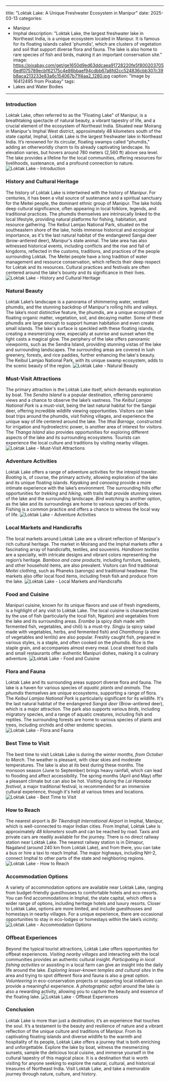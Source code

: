 
---
title: "Loktak Lake: A Unique Freshwater Ecosystem in Manipur"
date: 2025-03-13
categories:
  - Manipur
  - Imphal
description: "Loktak Lake, the largest freshwater lake in Northeast India, is a unique ecosystem located in Manipur. It is famous for its floating islands called 'phumdis', which are clusters of vegetation and soil that support diverse flora and fauna. The lake is also home to rare species of fish and birds, making it an important conservation site."
image: https://pixabay.com/get/ge1650d9ed63ddcaea91728220fe5f8002037056edf075789ecbf62175c4e86bbaef94cdbb67a8fd2cc524836cbb307c39b8aca213233e83a6c154067b71f4aa2_1280.jpg
caption: "Image by 16412495 from Pixabay"
tags: 
  - Lakes and Water Bodies
---


### **Introduction**

Loktak Lake, often referred to as the "Floating Lake" of Manipur, is a breathtaking spectacle of natural beauty, a vibrant tapestry of life, and a crucial element of the ecosystem of Northeast India. Situated near Moirang in Manipur's Imphal West district, approximately 48 kilometers south of the state capital, Imphal, Loktak Lake is the largest freshwater lake in Northeast India. It’s renowned for its circular, floating swamps called "phumdis," adding an otherworldly charm to its already captivating landscape. Its elevation varies, but hovers around 780 meters (2,560 ft) above sea level. The lake provides a lifeline for the local communities, offering resources for livelihoods, sustenance, and a profound connection to nature. <img src="placeholder_loktak_lake_introduction.jpg" alt="Loktak Lake - Introduction">

### **History and Cultural Heritage**

The history of Loktak Lake is intertwined with the history of Manipur. For centuries, it has been a vital source of sustenance and a spiritual sanctuary for the Meitei people, the dominant ethnic group of Manipur. The lake holds deep cultural significance, often appearing in local folklore, legends, and traditional practices. The phumdis themselves are intrinsically linked to the local lifestyle, providing natural platforms for fishing, habitation, and resource gathering. The Keibul Lamjao National Park, situated on the southeastern shore of the lake, holds immense historical and ecological importance, as it's the last natural habitat of the endangered Sangai deer (brow-antlered deer), Manipur's state animal. The lake area has also witnessed historical events, including conflicts and the rise and fall of kingdoms, reflected in the customs, traditions, and practices of the people surrounding Loktak. The Meitei people have a long tradition of water management and resource conservation, which reflects their deep respect for Loktak and its resources. Cultural practices and festivals are often centered around the lake's bounty and its significance in their lives. <img src="placeholder_loktak_lake_history.jpg" alt="Loktak Lake - History and Cultural Heritage">

### **Natural Beauty**

Loktak Lake’s landscape is a panorama of shimmering water, verdant phumdis, and the stunning backdrop of Manipur's rolling hills and valleys. The lake’s most distinctive feature, the phumdis, are a unique ecosystem of floating organic matter, vegetation, soil, and decaying matter. Some of these phumdis are large enough to support human habitation and even create small islands. The lake's surface is speckled with these floating islands, creating a mesmerizing view, especially at sunrise and sunset when the light casts a magical glow. The periphery of the lake offers panoramic viewpoints, such as the Sendra Island, providing stunning vistas of the lake and surrounding landscapes. The surrounding areas are covered in lush greenery, forests, and rice paddies, further enhancing the lake's beauty. The Keibul Lamjao National Park, with its unique swamp ecosystem, adds to the scenic beauty of the region. <img src="placeholder_loktak_lake_natural_beauty.jpg" alt="Loktak Lake - Natural Beauty">

### **Must-Visit Attractions**

The primary attraction is the Loktak Lake itself, which demands exploration by boat. The *Sendra Island* is a popular destination, offering panoramic views and a chance to observe the lake’s vastness. The *Keibul Lamjao National Park* is a must-visit, being the last natural habitat for the Sangai deer, offering incredible wildlife viewing opportunities. Visitors can take boat trips around the phumdis, visit fishing villages, and experience the unique way of life centered around the lake. The *Ithai Barrage*, constructed for irrigation and hydroelectric power, is another area of interest for visitors. The *Thanga Island* also provides opportunities for exploring different aspects of the lake and its surrounding ecosystems. Tourists can experience the local culture and traditions by visiting nearby villages. <img src="placeholder_loktak_lake_attractions.jpg" alt="Loktak Lake - Must-Visit Attractions">

### **Adventure Activities**

Loktak Lake offers a range of adventure activities for the intrepid traveler. *Boating* is, of course, the primary activity, allowing exploration of the lake and its unique floating islands. *Kayaking* and *canoeing* provide a more intimate experience with the lake’s environment. The surrounding hills offer opportunities for *trekking* and *hiking*, with trails that provide stunning views of the lake and the surrounding landscape. *Bird watching* is another option, as the lake and its surroundings are home to various species of birds. Fishing is a common practice and offers a chance to witness the local way of life. <img src="placeholder_loktak_lake_adventure.jpg" alt="Loktak Lake - Adventure Activities">

### **Local Markets and Handicrafts**

The local markets around Loktak Lake are a vibrant reflection of Manipur's rich cultural heritage. The market in Moirang and the Imphal markets offer a fascinating array of handicrafts, textiles, and souvenirs. *Handloom textiles* are a specialty, with intricate designs and vibrant colors representing the region’s heritage. *Bamboo and cane products*, including furniture, baskets, and other household items, are also prevalent. Visitors can find traditional *Meitei clothing*, such as Phaneks (sarongs) and traditional headwear. The markets also offer local food items, including fresh fish and produce from the lake. <img src="placeholder_loktak_lake_markets.jpg" alt="Loktak Lake - Local Markets and Handicrafts">

### **Food and Cuisine**

Manipuri cuisine, known for its unique flavors and use of fresh ingredients, is a highlight of any visit to Loktak Lake. The local cuisine is characterized by the use of fish (particularly the local fish, Ngaton) and vegetables from the lake and its surrounding areas. *Eromba* (a spicy dish made with fermented fish, vegetables, and chili) is a must-try. *Singju* (a spicy salad made with vegetables, herbs, and fermented fish) and *Chamthong* (a stew of vegetables and lentils) are also popular. Freshly caught fish, prepared in various styles, is a staple, and often cooked on the phumdis. Rice is the staple grain, and accompanies almost every meal. Local street food stalls and small restaurants offer authentic Manipuri dishes, making it a culinary adventure. <img src="placeholder_loktak_lake_food.jpg" alt="Loktak Lake - Food and Cuisine">

### **Flora and Fauna**

Loktak Lake and its surrounding areas support diverse flora and fauna. The lake is a haven for various species of *aquatic plants and animals*. The *phumdis* themselves are unique ecosystems, supporting a range of flora. The *Keibul Lamjao National Park* is particularly significant for its wildlife. It's the last natural habitat of the endangered *Sangai deer* (Brow-antlered deer), which is a major attraction. The park also supports various *birds*, including migratory species, and a range of aquatic creatures, including fish and reptiles. The surrounding forests are home to various species of plants and trees, including orchids and other endemic species. <img src="placeholder_loktak_lake_flora_fauna.jpg" alt="Loktak Lake - Flora and Fauna">

### **Best Time to Visit**

The best time to visit Loktak Lake is during the *winter months, from October to March*. The weather is pleasant, with clear skies and moderate temperatures. The lake is also at its best during these months. The monsoon season (June to September) brings heavy rainfall, which can lead to flooding and affect accessibility. The spring months (April and May) offer a pleasant climate but can also be hot. Visiting during the *Lai Haraoba festival*, a major traditional festival, is recommended for an immersive cultural experience, though it's held at various times and locations. <img src="placeholder_loktak_lake_best_time.jpg" alt="Loktak Lake - Best Time to Visit">

### **How to Reach**

The nearest airport is *Bir Tikendrajit International Airport* in Imphal, Manipur, which is well-connected to major Indian cities. From Imphal, Loktak Lake is approximately *48 kilometers* south and can be reached by road. Taxis and private cars are readily available for the journey. There is no direct railway station near Loktak Lake. The nearest railway station is in Dimapur, Nagaland (around 240 km from Loktak Lake), and from there, you can take a bus or hire a taxi to reach Imphal. The major highways, including NH-2, connect Imphal to other parts of the state and neighboring regions. <img src="placeholder_loktak_lake_reach.jpg" alt="Loktak Lake - How to Reach">

### **Accommodation Options**

A variety of accommodation options are available near Loktak Lake, ranging from budget-friendly guesthouses to comfortable hotels and eco-resorts. You can find accommodations in Imphal, the state capital, which offers a wider range of options, including heritage hotels and luxury resorts. Closer to Loktak Lake, options are more limited, and include guesthouses and homestays in nearby villages. For a unique experience, there are occasional opportunities to stay in eco-lodges or homestays within the lake’s vicinity. <img src="placeholder_loktak_lake_accommodation.jpg" alt="Loktak Lake - Accommodation Options">

### **Offbeat Experiences**

Beyond the typical tourist attractions, Loktak Lake offers opportunities for offbeat experiences. *Visiting nearby villages* and interacting with the local communities provides an authentic cultural insight. *Participating in local fishing activities* or assisting in a local farm can give an insight into the daily life around the lake. *Exploring lesser-known temples and cultural sites* in the area and trying to spot different flora and fauna is also a great option. *Volunteering* in eco-conservation projects or supporting local initiatives can provide a meaningful experience. A *photographic safari* around the lake is also a rewarding activity, allowing you to capture the beauty and essence of the floating lake. <img src="placeholder_loktak_lake_offbeat.jpg" alt="Loktak Lake - Offbeat Experiences">

### **Conclusion**

Loktak Lake is more than just a destination; it’s an experience that touches the soul. It’s a testament to the beauty and resilience of nature and a vibrant reflection of the unique culture and traditions of Manipur. From its captivating floating islands and diverse wildlife to the warmth and hospitality of its people, Loktak Lake offers a journey that is both enriching and unforgettable. Explore the lake by boat, witness the mesmerizing sunsets, sample the delicious local cuisine, and immerse yourself in the cultural tapestry of this magical place. It is a destination that is worth visiting for anyone seeking to explore the natural, cultural, and historical treasures of Northeast India. Visit Loktak Lake, and take a memorable journey through nature, culture, and history.


